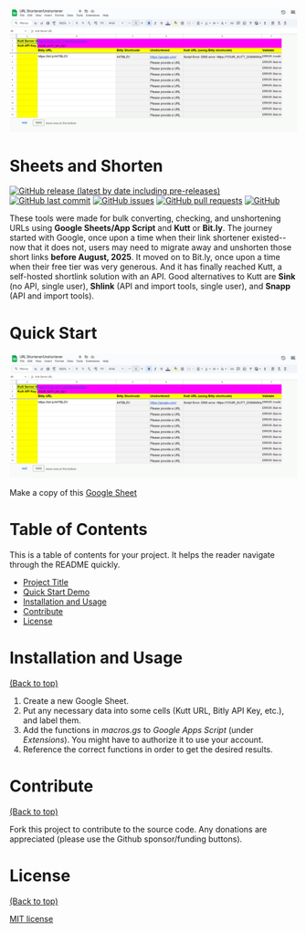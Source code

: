 ![Sheets and Shorten](https://github.com/tgmgroup/Sheets-and-Shorten/blob/main/header.png)

# Sheets and Shorten

[![GitHub release (latest by date including pre-releases)](https://img.shields.io/github/v/release/tgmgroup/Sheets-and-Shorten?include_prereleases)](https://img.shields.io/github/v/release/tgmgroup/Sheets-and-Shorten?include_prereleases)
[![GitHub last commit](https://img.shields.io/github/last-commit/tgmgroup/Sheets-and-Shorten)](https://img.shields.io/github/last-commit/tgmgroup/Sheets-and-Shorten)
[![GitHub issues](https://img.shields.io/github/issues-raw/tgmgroup/Sheets-and-Shorten)](https://img.shields.io/github/issues-raw/tgmgroup/Sheets-and-Shorten)
[![GitHub pull requests](https://img.shields.io/github/issues-pr/tgmgroup/Sheets-and-Shorten)](https://img.shields.io/github/issues-pr/tgmgroup/Sheets-and-Shorten)
[![GitHub](https://img.shields.io/github/license/tgmgroup/Sheets-and-Shorten)](https://img.shields.io/github/license/tgmgroup/Sheets-and-Shorten)

These tools were made for bulk converting, checking, and unshortening URLs using **Google Sheets/App Script** and **Kutt** or **Bit.ly**. The journey started with Google, once upon a time when their link shortener existed--now that it does not, users may need to migrate away and unshorten those short links **before August, 2025**. It moved on to Bit.ly, once upon a time when their free tier was very generous. And it has finally reached Kutt, a self-hosted shortlink solution with an API. Good alternatives to Kutt are **Sink** (no API, single user), **Shlink** (API and import tools, single user), and **Snapp** (API and import tools).

# Quick Start

![Preview](https://github.com/tgmgroup/Sheets-and-Shorten/blob/main/header.png)

Make a copy of this [Google Sheet](https://docs.google.com/spreadsheets/d/1xczuB_nZDTs6-9Z6fOtmDoxYlMAr7PFdpXuR7Cn6ecw/view)

# Table of Contents

This is a table of contents for your project. It helps the reader navigate through the README quickly.
- [Project Title](#project-title)
- [Quick Start Demo](#quick-start-demo)
- [Installation and Usage](#installation-and-usage)
- [Contribute](#contribute)
- [License](#license)


# Installation and Usage
[(Back to top)](#table-of-contents)

1. Create a new Google Sheet. 
2. Put any necessary data into some cells (Kutt URL, Bitly API Key, etc.), and label them. 
3. Add the functions in *macros.gs* to *Google Apps Script* (under *Extensions*). You might have to authorize it to use your account.
4. Reference the correct functions in order to get the desired results.


# Contribute
[(Back to top)](#table-of-contents)

Fork this project to contribute to the source code.
Any donations are appreciated (please use the Github sponsor/funding buttons).


# License
[(Back to top)](#table-of-contents)

[MIT license](./LICENSE)


